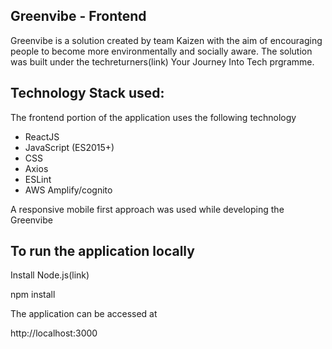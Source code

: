 ## Greenvibe - Frontend

Greenvibe is a solution created by team Kaizen with the aim of encouraging people to become more environmentally and socially aware. The solution was built under the techreturners(link) Your Journey Into Tech prgramme.

## Technology Stack used:

The frontend portion of the application uses the following technology 

* ReactJS
* JavaScript (ES2015+)
* CSS
* Axios
* ESLint
* AWS Amplify/cognito

A responsive mobile first approach was used while developing the Greenvibe

## To run the application locally

Install Node.js(link)

npm install

The application can be accessed at 

http://localhost:3000



